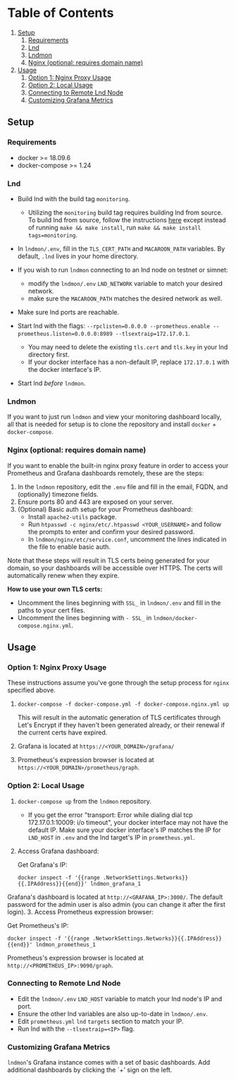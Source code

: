 # Table of Contents
1. [Setup](#setup)
   1. [Requirements](#requirements)
   2. [Lnd](#lnd)
   3. [Lndmon](#lndmon)
   4. [Nginx (optional: requires domain name)](#nginx-optional-requires-domain-name)
2. [Usage](#usage)
    1. [Option 1: Nginx Proxy Usage](#option-1-nginx-proxy-usage)
    2. [Option 2: Local Usage](#option-2-local-usage)
    3. [Connecting to Remote Lnd Node](#connecting-to-remote-lnd-node)
    4. [Customizing Grafana Metrics](#customizing-grafana-metrics)

## Setup

### Requirements
* docker >= 18.09.6
* docker-compose >= 1.24

### Lnd
- Build lnd with the build tag `monitoring`.

    * Utilizing the `monitoring` build tag requires building lnd from source. To build lnd from source, follow the instructions [here](https://github.com/lightningnetwork/lnd/blob/master/docs/INSTALL.md) except instead of running `make && make install`, run `make && make install tags=monitoring`.
- In `lndmon/.env`, fill in the `TLS_CERT_PATH` and `MACAROON_PATH` variables. By default, `.lnd` lives in your home directory.
- If you wish to run `lndmon` connecting to an lnd node on testnet or simnet:
   * modify the `lndmon/.env` `LND_NETWORK` variable to match your desired network.
   * make sure the `MACAROON_PATH` matches the desired network as well.
- Make sure lnd ports are reachable.
- Start lnd with the flags: `--rpclisten=0.0.0.0 --prometheus.enable --prometheus.listen=0.0.0.0:8989 --tlsextraip=172.17.0.1`.
   * You may need to delete the existing `tls.cert` and `tls.key` in your lnd directory first.
   * If your docker interface has a non-default IP, replace `172.17.0.1` with the docker interface's IP.
- Start lnd *before* `lndmon`.

### Lndmon
If you want to just run `lndmon` and view your monitoring dashboard locally, all that is needed for setup is to clone the repository and install `docker` + `docker-compose`.

### Nginx (optional: requires domain name)
If you want to enable the built-in nginx proxy feature in order to access your Prometheus and Grafana dashboards remotely, these are the steps:
1. In the `lndmon` repository, edit the `.env` file and fill in the email, FQDN, and (optionally) timezone fields.
2. Ensure ports 80 and 443 are exposed on your server.
3. (Optional) Basic auth setup for your Prometheus dashboard:
   - Install `apache2-utils` package.
   - Run `htpasswd -c nginx/etc/.htpasswd <YOUR_USERNAME>` and follow the prompts to enter and confirm your desired password.
   - In `lndmon/nginx/etc/service.conf`, uncomment the lines indicated in the file to enable basic auth.


Note that these steps will result in TLS certs being generated for your domain, so your dashboards will be accessible over HTTPS. The certs will automatically renew when they expire.

**How to use your own TLS certs:**
* Uncomment the lines beginning with `SSL_`  in `lndmon/.env` and fill in the paths to your cert files.
* Uncomment the lines beginning with `- SSL_` in `lndmon/docker-compose.nginx.yml`.
   
## Usage
### Option 1: Nginx Proxy Usage
These instructions assume you've gone through the setup process for `nginx` specified above.
1. `docker-compose -f docker-compose.yml -f docker-compose.nginx.yml up`

   This will result in the automatic generation of TLS certificates through Let's Encrypt if they haven't been generated already, or their renewal if the current certs have expired.
2. Grafana is located at `https://<YOUR_DOMAIN>/grafana/`
3. Prometheus's expression browser is located at `https://<YOUR_DOMAIN>/prometheus/graph`.

### Option 2: Local Usage
1. `docker-compose up` from the `lndmon` repository.
    * If you get the error "transport: Error while dialing dial tcp 172.17.0.1:10009: i/o timeout", your docker interface may not have the default IP. Make sure your docker interface's IP matches the IP for `LND_HOST` in `.env` and the lnd target's IP in `prometheus.yml`.
2. Access Grafana dashboard: 

   Get Grafana's IP:

   ```
   docker inspect -f '{{range .NetworkSettings.Networks}}{{.IPAddress}}{{end}}' lndmon_grafana_1
   ```
 Grafana's dashboard is located at `http://<GRAFANA_IP>:3000/`. The default password for the admin user is also admin (you can change it after the first login).
3. Access Prometheus expression browser:
   
   Get Prometheus's IP:

   ```
   docker inspect -f '{{range .NetworkSettings.Networks}}{{.IPAddress}}{{end}}' lndmon_prometheus_1
   ```
Prometheus's expression browser is located at `http://<PROMETHEUS_IP>:9090/graph`.

### Connecting to Remote Lnd Node
* Edit the `lndmon/.env` `LND_HOST` variable to match your lnd node's IP and port.
* Ensure the other lnd variables are also up-to-date in `lndmon/.env`.
* Edit `prometheus.yml` `lnd` `targets` section to match your IP.
* Run lnd with the `--tlsextraip=<IP>` flag.

### Customizing Grafana Metrics
`lndmon`'s Grafana instance comes with a set of basic dashboards. Add additional dashboards by clicking the `+' sign on the left.
